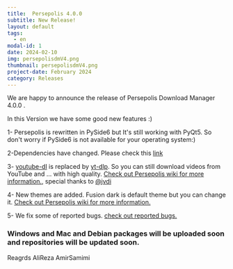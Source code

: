 ```yaml
---
title:  Persepolis 4.0.0
subtitle: New Release!
layout: default
tags:
  - en
modal-id: 1
date: 2024-02-10
img: persepolisdmV4.png
thumbnail: persepolisdmV4.png
project-date: February 2024
category: Releases
---
```


We are happy to announce the release of Persepolis Download Manager 4.0.0 .

In this Version we have some good new features :)

1- Persepolis is rewritten in PySide6 but It's still working with PyQt5. So don't worry if PySide6 is not available for your operating system:)

2-Dependencies have changed. Please check this [link](https://github.com/persepolisdm/persepolis/wiki/git-installation-instruction)

3- [youtube-dl](https://github.com/rg3/youtube-dl) is replaced by [yt-dlp](https://github.com/yt-dlp/yt-dlp). So you can still download videos from YouTube and ... with high quality. [Check out Persepolis wiki for more information.](https://github.com/persepolisdm/persepolis/wiki/How-can-I-download-videos-from-youtube), special thanks to [@jvdi](https://github.com/jvdi)

4- New themes are added. Fusion dark is default theme but you can change it. [Check out Persepolis wiki for more information.](https://github.com/persepolisdm/persepolis/wiki/How-to-change-Persepolis-theme)

5- We fix some of reported bugs. [check out reported bugs.](https://github.com/persepolisdm/persepolis/issues?q=is%3Aissue+label%3Afixed+is%3Aclosed)

### Windows and Mac and Debian packages will be uploaded soon and repositories will be updated soon.

Reagrds
AliReza AmirSamimi


